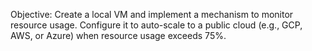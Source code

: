 Objective:
Create a local VM and implement a mechanism to monitor resource usage. Configure it to auto-scale to a public cloud (e.g., GCP, AWS, or Azure) when resource usage exceeds 75%.
